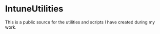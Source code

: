 # IntuneUtilities

This is a public source for the utilities and scripts I have created during my work.
